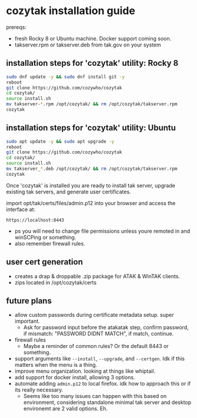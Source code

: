 # cozytak installation guide

prereqs:
- fresh Rocky 8 or Ubuntu machine. Docker support coming soon.
- takserver.rpm or takserver.deb from tak.gov on your system

## installation steps for 'cozytak' utility: Rocky 8

```bash
sudo dnf update -y && sudo dnf install git -y
reboot
git clone https://github.com/cozywho/cozytak
cd cozytak/
source install.sh
mv takserver-*.rpm /opt/cozytak/ && rm /opt/cozytak/takserver.rpm
cozytak
```

## installation steps for 'cozytak' utility: Ubuntu

```bash
sudo apt update -y && sudo apt upgrade -y
reboot
git clone https://github.com/cozywho/cozytak
cd cozytak/
source install.sh
mv takserver_*.deb /opt/cozytak/ && rm /opt/cozytak/takserver.rpm
cozytak
```

Once 'cozytak' is installed you are ready to install tak server, upgrade existing tak servers, and generate user certificates.

import opt/tak/certs/files/admin.p12 into your browser and access the interface at:
```
https://localhost:8443
```
- ps you will need to change file permissions unless youre remoted in and winSCPing or something.
- also remember firewall rules.

## user cert generation
- creates a drap & droppable .zip package for ATAK & WinTAK clients.
- zips located in /opt/cozytak/certs

## future plans
- allow custom passwords during certificate metadata setup. super important.
    - Ask for password input before the atakatak step, confirm password, if mismatch: "PASSWORD DIDNT MATCH", if match, continue.
- firewall rules
    - Maybe a reminder of common rules? Or the default 8443 or something.
- support arguments like `--install`, `--upgrade`, and `--certgen`. Idk if this matters when the menu is a thing.
- improve menu organization. looking at things like whiptail.
- add support for docker install, allowing 3 options.
- automate adding `admin.p12` to local firefox. idk how to approach this or if its really necessary.
    - Seems like too many issues can happen with this based on environment, considering standalone minimal tak server and desktop environemt are 2 valid options. Eh.
